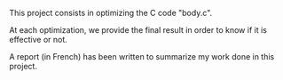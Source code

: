 This project consists in optimizing the C code "body.c".

At each optimization, we provide the final result in order to know if it is effective or not.

A report (in French) has been written to summarize my work done in this project.
